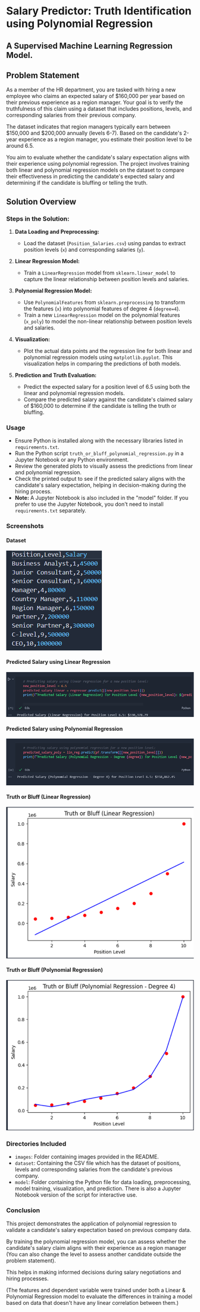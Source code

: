 # Salary Predictor: Truth Identification using Polynomial Regression

## A Supervised Machine Learning Regression Model. 

## Problem Statement

As a member of the HR department, you are tasked with hiring a new employee who claims an expected salary of $160,000 per year based on their previous experience as a region manager. Your goal is to verify the truthfulness of this claim using a dataset that includes positions, levels, and corresponding salaries from their previous company.

The dataset indicates that region managers typically earn between $150,000 and $200,000 annually (levels 6-7). Based on the candidate's 2-year experience as a region manager, you estimate their position level to be around 6.5.

You aim to evaluate whether the candidate's salary expectation aligns with their experience using polynomial regression. The project involves training both linear and polynomial regression models on the dataset to compare their effectiveness in predicting the candidate's expected salary and determining if the candidate is bluffing or telling the truth.

## Solution Overview

### Steps in the Solution:

1. **Data Loading and Preprocessing:**
   - Load the dataset (`Position_Salaries.csv`) using pandas to extract position levels (`x`) and corresponding salaries (`y`).

2. **Linear Regression Model:**
   - Train a `LinearRegression` model from `sklearn.linear_model` to capture the linear relationship between position levels and salaries.

3. **Polynomial Regression Model:**
   - Use `PolynomialFeatures` from `sklearn.preprocessing` to transform the features (`x`) into polynomial features of degree 4 (`degree=4`).
   - Train a new `LinearRegression` model on the polynomial features (`x_poly`) to model the non-linear relationship between position levels and salaries.

4. **Visualization:**
   - Plot the actual data points and the regression line for both linear and polynomial regression models using `matplotlib.pyplot`. This visualization helps in comparing the predictions of both models.

5. **Prediction and Truth Evaluation:**
   - Predict the expected salary for a position level of 6.5 using both the linear and polynomial regression models.
   - Compare the predicted salary against the candidate's claimed salary of $160,000 to determine if the candidate is telling the truth or bluffing.

### Usage

- Ensure Python is installed along with the necessary libraries listed in `requirements.txt`.
- Run the Python script `truth_or_bluff_polynomial_regression.py` in a Jupyter Notebook or any Python environment.
- Review the generated plots to visually assess the predictions from linear and polynomial regression.
- Check the printed output to see if the predicted salary aligns with the candidate's salary expectation, helping in decision-making during the hiring process.
- **Note:** A Jupyter Notebook is also included in the "model" folder. If you prefer to use the Jupyter Notebook, you don't need to install `requirements.txt` separately.

### Screenshots

#### Dataset
![Dataset](./images/Dataset.png)

#### Predicted Salary using Linear Regression
![Predicted Salary using Linear Regression](./images/PredictedUsingLinear.png)

#### Predicted Salary using Polynomial Regression
![Predicted Salary using Polynomial Regression](./images/PredictedUsingPolynomial.png)

#### Truth or Bluff (Linear Regression)
![Truth or Bluff (Linear Regression)](./images/TruthOrBluffLinear.png)

#### Truth or Bluff (Polynomial Regression)
![Truth or Bluff (Polynomial Regression)](./images/TruthOrBluffPolynomial.png)

### Directories Included

- `images`: Folder containing images provided in the README.
- `dataset`: Containing the CSV file which has the dataset of positions, levels and corresponding salaries from the candidate's previous company.
- `model`: Folder containing the Python file for data loading, preprocessing, model training, visualization, and prediction. There is also a Jupyter Notebook version of the script for interactive use.

### Conclusion

This project demonstrates the application of polynomial regression to validate a candidate's salary expectation based on previous company data. 

By training the polynomial regression model, you can assess whether the candidate's salary claim aligns with their experience as a region manager (You can also change the level to assess another candidate outside the problem statement). 

This helps in making informed decisions during salary negotiations and hiring processes.

(The features and dependent variable were trained under both a Linear & Polynomial Regression model to evaluate the differences in training a model based on data that doesn't have any linear correlation between them.)
